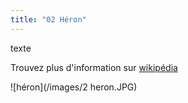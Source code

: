 ```yaml
---
title: "02 Héron"
---
```

texte




Trouvez plus d'information sur [wikipédia](https://fr.wikipedia.org/wiki/H%C3%A9ron)

![héron](/images/2 heron.JPG)